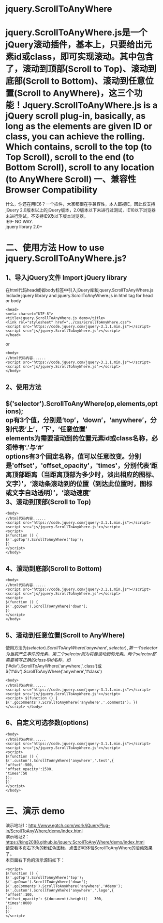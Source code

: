# jquery.ScrollToAnyWhere
jquery.ScrollToAnyWhere.js是一个jQuery滚动插件，基本上，只要给出元素id或class，即可实现滚动。其中包含了，滚动到顶部(Scroll to Top)、滚动到底部(Scroll to Bottom)、滚动到任意位置(Scroll to AnyWhere)，这三个功能！Jquery.ScrollToAnyWhere.js is a jQuery scroll plug-in, basically, as long as the elements are given ID or class, you can achieve the rolling. Which contains, scroll to the top (to Top Scroll), scroll to the end (to Bottom Scroll), scroll to any location (to AnyWhere Scroll)
一、兼容性 Browser Compatibility
========================
什么，你还在用IE6？一个插件，大家都很在乎兼容性，本人鄙视IE，因此仅支持jQuery 2.0版本以上的jQuery版本，2.0版本以下未进行过测试，IE10以下浏览器未进行测试。不支持IE9及以下版本浏览器。
<br />IE9- NO WAY.<br />
jquery library 2.0+

二、使用方法 How to use jquery.ScrollToAnyWhere.js?
=======================================
1、导入jQuery文件 Import jQuery library
-----------------------------
在html代码head或者body标签中引入jQuery库和jquery.ScrollToAnyWhere.js<br />
Include jquery library and jquery.ScrollToAnyWhere.js in html tag for head or body

    <head>
    <meta charset="UTF-8">
    <title>jquery.ScrollToAnyWhere.js demo</title>
    <link rel="stylesheet" href="../css/ScrollToAnyWhere.css">
    <script src="https://code.jquery.com/jquery-3.1.1.min.js"></script>
    <script src="js/jquery.ScrollToAnyWhere.js"></script>
    </head>
or

    <body>
    //html代码内容......
    <script src="https://code.jquery.com/jquery-3.1.1.min.js"></script>
    <script src="js/jquery.ScrollToAnyWhere.js"></script>
    </body>
2、使用方法
-------------------------
$('selector').ScrollToAnyWhere(op,elements,options);<br />
op有3个值，分别是‘top’，‘down’，‘anywhere’，分别代表‘上’，‘下’，‘任意位置’<br />
elements为需要滚动到的位置元素id或class名称，必须带有‘.’与‘#’<br />
options有3个固定名称，值可以任意改变。分别是'offset'，'offset_opacity'，'times'，分别代表‘距离顶部距离（当距离顶部为多少时，淡出相应的图标、文字）’，‘滚动条滚动到的位置（到达此位置时，图标或文字自动透明）’，‘滚动速度’
<br />
3、滚动到顶部(Scroll to Top)
------------------------------
    <body>
    //html代码内容......
    <script src="https://code.jquery.com/jquery-3.1.1.min.js"></script>
    <script src="js/jquery.ScrollToAnyWhere.js"></script>
    <script>
    $(function () {
    $('.goTop').ScrollToAnyWhere('top');
    })
    </script>
    </body>
4、滚动到底部(Scroll to Bottom)
---------------------------------
    <body>
    //html代码内容......
    <script src="https://code.jquery.com/jquery-3.1.1.min.js"></script>
    <script src="js/jquery.ScrollToAnyWhere.js"></script>
    <script>
    $(function () {
    $('.goDown').ScrollToAnyWhere('down');
    })
    </script>
    </body>
5、滚动到任意位置(Scroll to AnyWhere)
-------------------------
使用方法为$(selector).ScrollToAnyWhere('anywhere',selector),第一个selector为当前产生事件的元素，第二个selector则为将要滚动到的元素。两个selector都需要填写正确的class与id名称，如$('#div').ScrollToAnyWhere('anywhere','.class')或$('#div').ScrollToAnyWhere('anywhere','#class')

    <body>
    //html代码内容......
    <script src="https://code.jquery.com/jquery-3.1.1.min.js"></script>
    <script src="js/jquery.ScrollToAnyWhere.js"></script>
    <script> $(function () { $('.goComments').ScrollToAnyWhere('anywhere','.comments'); }) </script> </body>
6、自定义可选参数(options)
----------------------
    <body>
    //html代码内容......
    <script src="https://code.jquery.com/jquery-3.1.1.min.js"></script>
    <script src="js/jquery.ScrollToAnyWhere.js"></script>
    <script>
    $(function () {
    $('.custom').ScrollToAnyWhere('anywhere','.test',{
    'offset':500,
    'offset_opacity':1500,
    'times':50
    });
    })
    </script>
    </body>
三、演示 demo
============================
演示地址1：http://www.egtch.com/work/jQueryPlug-in/ScrollToAnyWhere/demo/index.html<br />
演示地址2：https://king2088.github.io/jquery.ScrollToAnyWhere/demo/index.html<br />
请查看本页右下角的粉红色图标，点击即可体验ScrollToAnyWhere的滚动效果了。<br />
本页面右下角的演示源码如下：

    <script>
    $(function () {
    $('.goTop').ScrollToAnyWhere('top');
    $('.goDown').ScrollToAnyWhere('down');
    $('.goComments').ScrollToAnyWhere('anywhere','#demo');
    $('.custom').ScrollToAnyWhere('anywhere','.logo',{
    'offset':100,
    'offset_opacity': $(document).height() - 300,
    'times':8000
    });
    })
    </script>
